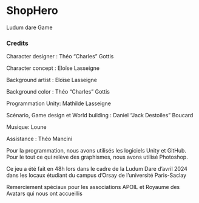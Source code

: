 # ShopHero
 Ludum dare Game

 ### Credits

 Character designer :
Théo “Charles” Gottis


Character concept :
Eloïse Lasseigne


Background artist :
Eloïse Lasseigne


Background color :
Théo “Charles” Gottis


Programmation Unity:
Mathilde Lasseigne

Scénario, Game design et World building :
Daniel “Jack Destoiles” Boucard


Musique:
Loune


Assistance :
Théo Mancini



Pour la programmation, nous avons utilisés les logiciels Unity et GitHub.
Pour le tout ce qui relève des graphismes, nous avons utilisé Photoshop.



Ce jeu a été fait en 48h lors dans le cadre de la Ludum Dare d’avril 2024 dans les locaux étudiant du campus d’Orsay de l’université Paris-Saclay


Remerciement spéciaux pour les associations APOIL et Royaume des Avatars qui nous ont accueillis
